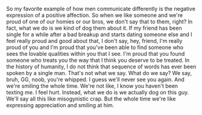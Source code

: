  So my favorite example of how men communicate differently is the negative expression of a positive affection. So when we like someone and we're proud of one of our homies or our bros, we don't say that to them, right? In fact, what we do is we kind of dog them about it. If my friend has been single for a while after a bad breakup and starts dating someone else and I feel really proud and good about that, I don't say, hey, friend, I'm really proud of you and I'm proud that you've been able to find someone who sees the lovable qualities within you that I see. I'm proud that you found someone who treats you the way that I think you deserve to be treated. In the history of humanity, I do not think that sequence of words has ever been spoken by a single man. That's not what we say. What do we say? We say, bruh, GG, noob, you're whipped. I guess we'll never see you again. And we're smiling the whole time. We're not like, I know you haven't been texting me. I feel hurt. Instead, what we do is we actually dog on this guy. We'll say all this like misogynistic crap. But the whole time we're like expressing appreciation and smiling at him.